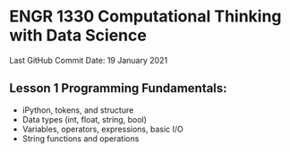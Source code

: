 # ENGR 1330 Computational Thinking with Data Science 
Last GitHub Commit Date: 19 January 2021
## Lesson 1 Programming Fundamentals: 
- iPython, tokens, and structure
- Data types (int, float, string, bool)
- Variables, operators, expressions, basic I/O
- String functions and operations



